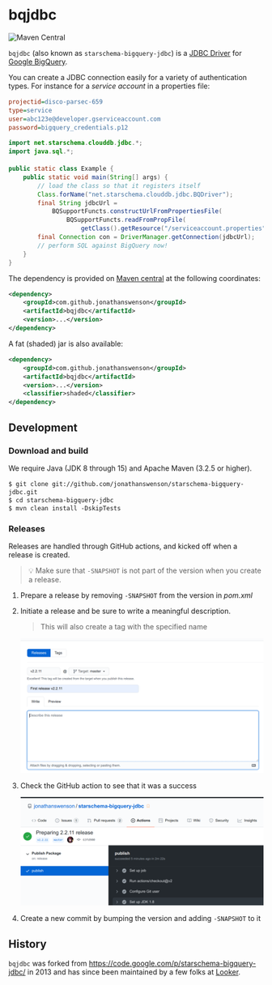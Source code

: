 # bqjdbc

![Maven Central](https://img.shields.io/maven-central/v/com.github.jonathanswenson/bqjdbc)

`bqjdbc` (also known as `starschema-bigquery-jdbc`) is a
[JDBC Driver](https://docs.oracle.com/javase/8/docs/technotes/guides/jdbc/) for
[Google BigQuery](https://cloud.google.com/bigquery).

You can create a JDBC connection easily for a variety of authentication types.
For instance for a _service account_ in a properties file:

```ini
projectid=disco-parsec-659
type=service
user=abc123e@developer.gserviceaccount.com
password=bigquery_credentials.p12
```

```java
import net.starschema.clouddb.jdbc.*;
import java.sql.*;

public static class Example {
    public static void main(String[] args) {
        // load the class so that it registers itself
        Class.forName("net.starschema.clouddb.jdbc.BQDriver");
        final String jdbcUrl =
            BQSupportFuncts.constructUrlFromPropertiesFile(
                BQSupportFuncts.readFromPropFile(
                    getClass().getResource("/serviceaccount.properties").getFile()));
        final Connection con = DriverManager.getConnection(jdbcUrl);
        // perform SQL against BigQuery now!
    }
}
```

The dependency is provided on
[Maven central](https://search.maven.org/search?q=a:bqjdbc)
at the following coordinates:
```xml
<dependency>
    <groupId>com.github.jonathanswenson</groupId>
    <artifactId>bqjdbc</artifactId>
    <version>...</version>
</dependency>
```

A fat (shaded) jar is also available:
```xml
<dependency>
    <groupId>com.github.jonathanswenson</groupId>
    <artifactId>bqjdbc</artifactId>
    <version>...</version>
    <classifier>shaded</classifier>
</dependency>
```

## Development

### Download and build

We require Java (JDK 8 through 15) and Apache Maven (3.2.5 or higher).

```
$ git clone git://github.com/jonathanswenson/starschema-bigquery-jdbc.git
$ cd starschema-bigquery-jdbc
$ mvn clean install -DskipTests
```

### Releases

Releases are handled through GitHub actions, and kicked off when a release is created.

> 💡 Make sure that  `-SNAPSHOT` is not part of the version when you create a release.

1. Prepare a release by removing `-SNAPSHOT` from the version in _pom.xml_

2. Initiate a release and be sure to write a meaningful description.

    > This will also create a tag with the specified name

    ![Creating a release](./create_release.png)

3. Check the GitHub action to see that it was a success

    ![Verify action is successful](./github_action_success.png)

4. Create a new commit by bumping the version and adding `-SNAPSHOT` to it

## History

`bqjdbc` was 
forked from https://code.google.com/p/starschema-bigquery-jdbc/ in 2013
and has since been maintained by a few folks at [Looker](https://github.com/looker).
